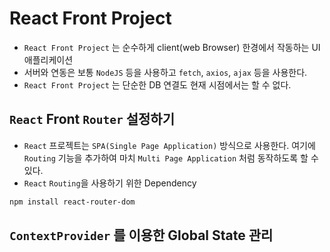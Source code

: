 # React Front Project

- `React Front Project` 는 순수하게 client(web Browser) 한경에서 작동하는 UI 애플리케이션
- 서버와 연동은 보통 `NodeJS` 등을 사용하고 `fetch`, `axios`, `ajax` 등을 사용한다.
- `React Front Project` 는 단순한 DB 연결도 현재 시점에서는 할 수 없다.

## `React` Front `Router` 설정하기

- `React` 프로젝트는 `SPA(Single Page Application)` 방식으로 사용한다. 여기에 `Routing` 기능을 추가하여 마치 `Multi Page Application` 처럼 동작하도록 할 수 있다.
- `React` `Routing`을 사용하기 위한 Dependency

```bash
npm install react-router-dom
```

## `ContextProvider` 를 이용한 Global State 관리
